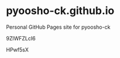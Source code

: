 # pyoosho-ck.github.io
Personal GitHub Pages site for pyoosho-ck


























9ZlWFZLcI6

HPwf5sX

